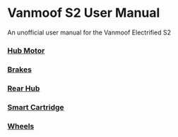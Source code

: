 # Vanmoof S2 User Manual
An unofficial user manual for the Vanmoof Electrified S2

### [Hub Motor](hubMotor.md)
### [Brakes](brakes.md)
### [Rear Hub](rearHub.md)
### [Smart Cartridge](smartCartridge.md)
### [Wheels](wheels.md)

